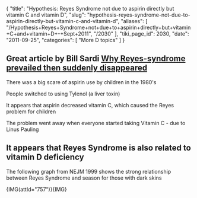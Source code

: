 {
  "title": "Hypothesis: Reyes Syndrome not due to aspirin directly but vitamin C and vitamin D",
  "slug": "hypothesis-reyes-syndrome-not-due-to-aspirin-directly-but-vitamin-c-and-vitamin-d",
  "aliases": [
    "/Hypothesis+Reyes+Syndrome+not+due+to+aspirin+directly+but+vitamin+C+and+vitamin+D+-+Sept+2011",
    "/2030"
  ],
  "tiki_page_id": 2030,
  "date": "2011-09-25",
  "categories": [
    "More D topics"
  ]
}


## Great article by Bill Sardi [Why Reyes-syndrome prevailed then suddenly disappeared](http://knowledgeofhealth.com/why-reyes-syndrome-prevailed-then-suddenly-disappeared/#more-338)

There was a big scare of aspirin use by children in the 1980's

People switched to using Tylenol (a liver toxin)

It appears that aspirin decreased vitamin C, which caused the Reyes problem for children

The problem went away when everyone started taking Vitamin C - due to Linus Pauling

## It appears that Reyes Syndrome is also related to vitamin D deficiency

The following graph from NEJM 1999 shows the strong relationship between Reyes Syndrome and season for those with dark skins

{IMG(attId="757")}{IMG}